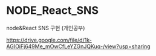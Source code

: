# NODE_React_SNS
node&amp;React SNS 구현 (개인공부)

https://drive.google.com/file/d/1k-AGIOiFj649Me_mOwCfLeYZGnJQKuq-/view?usp=sharing
